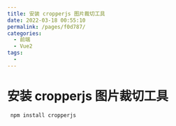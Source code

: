 ```yaml
---
title: 安装 cropperjs 图片裁切工具
date: 2022-03-18 00:55:10
permalink: /pages/f0d787/
categories:
  - 前端
  - Vue2
tags:
  - 
---
```

# 安装 cropperjs 图片裁切工具

```shell
 npm install cropperjs
```







